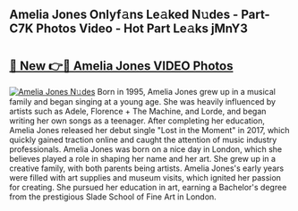 ## Amelia Jones Onlyf𝚊ns Le𝚊ked N𝚞des - Part-C7K Photos Video - Hot Part Le𝚊ks jMnY3

# <h2><a href="http://ac47623.deff.icu/?id=Amelia+Jones">🔗 New 👉🔴 Amelia Jones VIDEO Photos</a></h2>

[![Amelia Jones N𝚞des](https://i.imgur.com/rIISA9y.gif)](http://ac47623.deff.icu/?id=Amelia+Jones)
Born in 1995, Amelia Jones grew up in a musical family and began singing at a young age. She was heavily influenced by artists such as Adele, Florence + The Machine, and Lorde, and began writing her own songs as a teenager. After completing her education, Amelia Jones released her debut single "Lost in the Moment" in 2017, which quickly gained traction online and caught the attention of music industry professionals. Amelia Jones was born on a nice day in London, which she believes played a role in shaping her name and her art. She grew up in a creative family, with both parents being artists. Amelia Jones's early years were filled with art supplies and museum visits, which ignited her passion for creating. She pursued her education in art, earning a Bachelor's degree from the prestigious Slade School of Fine Art in London.
